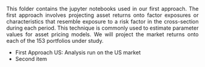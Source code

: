  <p align="justify"> This folder contains the jupyter notebooks used in our first approach. The first approach involves projecting asset returns onto factor exposures or characteristics that resemble exposure to a risk factor in the cross-section during each period. This technique is commonly used to estimate parameter values for asset pricing models. We will project the market returns onto each of the 153 portfolios under study. <p>
<ul>
  <li>First Approach US: Analysis run on the US market</li>
  <li>Second item</li>
</ul>
